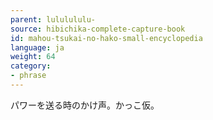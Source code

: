 ```yaml
---
parent: lululululu-
source: hibichika-complete-capture-book
id: mahou-tsukai-no-hako-small-encyclopedia
language: ja
weight: 64
category:
- phrase
---
```


パワーを送る時のかけ声。かっこ仮。
